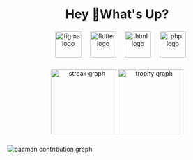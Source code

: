 <h1 align="center">Hey 👋What's Up?</h1>

###

<div align="center">
  <img width="12" />
  <img src="https://skillicons.dev/icons?i=figma" height="60" alt="figma logo"  />
  <img width="12" />
  <img src="https://skillicons.dev/icons?i=flutter" height="60" alt="flutter logo"  />
  <img width="12" />
  <img src="https://skillicons.dev/icons?i=HTML" height="60" alt="html logo"  />
  <img width="12" />
  <img src="https://skillicons.dev/icons?i=PHP" height="60" alt="php logo"  />
</div>

###

<div align="center">
  <img src="https://streak-stats.demolab.com?user=Abdannawwaf1&locale=en&mode=daily&theme=dracula&hide_border=false&border_radius=5&order=3" height="150" alt="streak graph"  />
  <img src="https://github-profile-trophy.vercel.app?username=Abdannawwaf1&theme=dracula&column=-1&row=1&margin-w=8&margin-h=8&no-bg=false&no-frame=false&order=4" height="150" alt="trophy graph"  />
</div>

###

<picture>
  <source media="(prefers-color-scheme: dark)" srcset="https://raw.githubusercontent.com/Abdannawwaf1/Abdannawwaf1/output/pacman-contribution-graph-dark.svg">
  <source media="(prefers-color-scheme: light)" srcset="https://raw.githubusercontent.com/Abdannawwaf1/Abdannawwaf1/output/pacman-contribution-graph.svg">
  <img alt="pacman contribution graph" src="https://raw.githubusercontent.com/Abdannawwaf1/Abdannawwaf1/output/pacman-contribution-graph.svg">
</picture>

###

